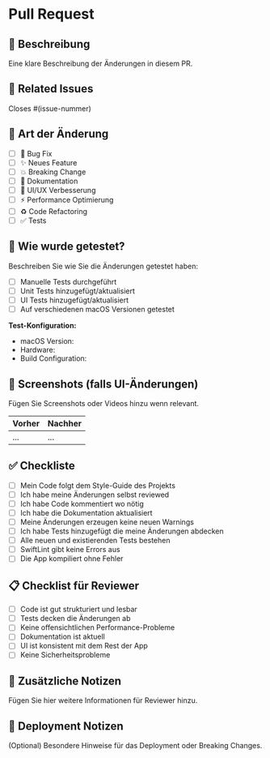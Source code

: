 # Pull Request

## 📝 Beschreibung
Eine klare Beschreibung der Änderungen in diesem PR.

## 🔗 Related Issues
Closes #(issue-nummer)

## 🎯 Art der Änderung
- [ ] 🐛 Bug Fix
- [ ] ✨ Neues Feature
- [ ] 💥 Breaking Change
- [ ] 📝 Dokumentation
- [ ] 🎨 UI/UX Verbesserung
- [ ] ⚡️ Performance Optimierung
- [ ] ♻️ Code Refactoring
- [ ] ✅ Tests

## 🧪 Wie wurde getestet?
Beschreiben Sie wie Sie die Änderungen getestet haben:
- [ ] Manuelle Tests durchgeführt
- [ ] Unit Tests hinzugefügt/aktualisiert
- [ ] UI Tests hinzugefügt/aktualisiert
- [ ] Auf verschiedenen macOS Versionen getestet

**Test-Konfiguration:**
- macOS Version:
- Hardware:
- Build Configuration:

## 📸 Screenshots (falls UI-Änderungen)
Fügen Sie Screenshots oder Videos hinzu wenn relevant.

| Vorher | Nachher |
|--------|---------|
| ...    | ...     |

## ✅ Checkliste
- [ ] Mein Code folgt dem Style-Guide des Projekts
- [ ] Ich habe meine Änderungen selbst reviewed
- [ ] Ich habe Code kommentiert wo nötig
- [ ] Ich habe die Dokumentation aktualisiert
- [ ] Meine Änderungen erzeugen keine neuen Warnings
- [ ] Ich habe Tests hinzugefügt die meine Änderungen abdecken
- [ ] Alle neuen und existierenden Tests bestehen
- [ ] SwiftLint gibt keine Errors aus
- [ ] Die App kompiliert ohne Fehler

## 📋 Checklist für Reviewer
- [ ] Code ist gut strukturiert und lesbar
- [ ] Tests decken die Änderungen ab
- [ ] Keine offensichtlichen Performance-Probleme
- [ ] Dokumentation ist aktuell
- [ ] UI ist konsistent mit dem Rest der App
- [ ] Keine Sicherheitsprobleme

## 💬 Zusätzliche Notizen
Fügen Sie hier weitere Informationen für Reviewer hinzu.

## 🚀 Deployment Notizen
(Optional) Besondere Hinweise für das Deployment oder Breaking Changes.
